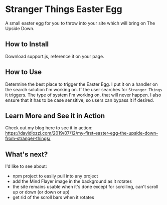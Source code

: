 # Stranger Things Easter Egg
A small easter egg for you to throw into your site which will bring on The Upside Down.

## How to Install
Download support.js, reference it on your page.

## How to Use
Determine the best place to trigger the Easter Egg. I put it on a handler on the search solution I'm working on. If the user searches for `Stranger Things` it triggers. The type of system I'm working on, that will never happen. I also ensure that it has to be case sensitive, so users can bypass it if desired.

## Learn More and See it in Action
Check out my blog here to see it in action: https://davidlozzi.com/2019/07/12/my-first-easter-egg-the-upside-down-from-stranger-things/


## What's next?
I'd like to see about:
* npm project to easily pull into any project
* add the Mind Flayer image in the background as it rotates
* the site remains usable when it's done except for scrolling, can't scroll up or down (or down or up)
* get rid of the scroll bars when it rotates
